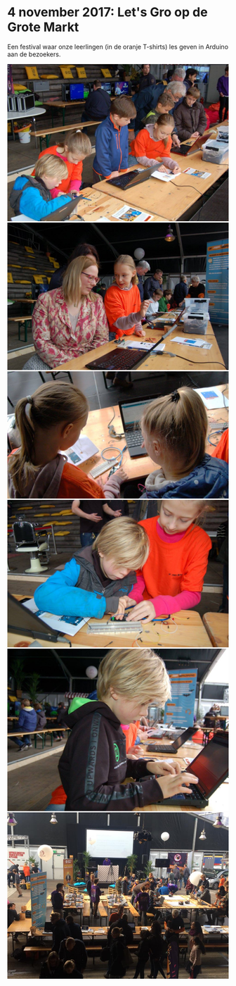 # 4 november 2017: Let's Gro op de Grote Markt

Een festival waar onze leerlingen (in de oranje T-shirts) les
geven in Arduino aan de bezoekers.

![Let's Gro 2017](20171104_LetsGro1.jpg)
![Let's Gro 2017](20171104_LetsGro2.jpg)
![Let's Gro 2017](20171104_LetsGro3.jpg)
![Let's Gro 2017](20171104_LetsGro4.jpg)
![Let's Gro 2017](20171104_LetsGro5.jpg)
![Let's Gro 2017](20171104_LetsGro6.jpg)